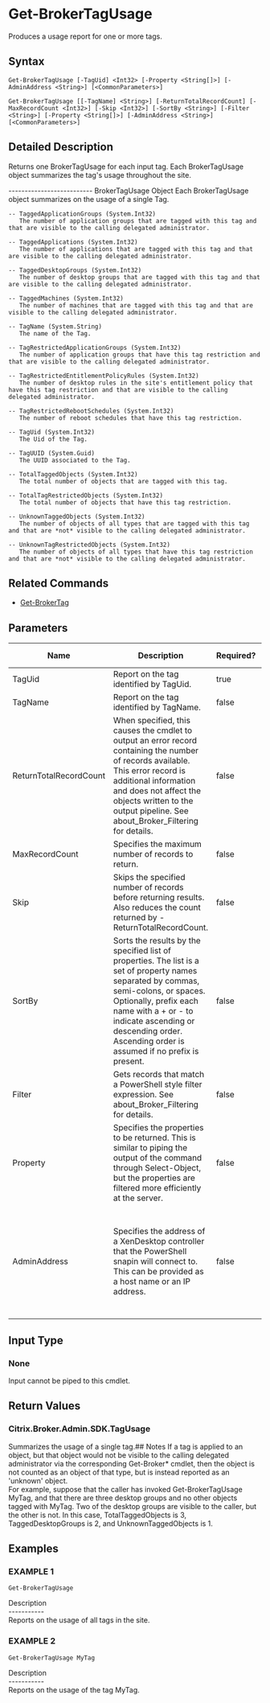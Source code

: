 ﻿# Get-BrokerTagUsage

   Produces a usage report for one or more tags.

## Syntax
```
Get-BrokerTagUsage [-TagUid] <Int32> [-Property <String[]>] [-AdminAddress <String>] [<CommonParameters>]

Get-BrokerTagUsage [[-TagName] <String>] [-ReturnTotalRecordCount] [-MaxRecordCount <Int32>] [-Skip <Int32>] [-SortBy <String>] [-Filter <String>] [-Property <String[]>] [-AdminAddress <String>] [<CommonParameters>]
```

## Detailed Description
   Returns one BrokerTagUsage for each input tag. Each BrokerTagUsage object summarizes the tag's usage throughout the site.


-------------------------- BrokerTagUsage Object
Each BrokerTagUsage object summarizes on the usage of a single Tag.

    -- TaggedApplicationGroups (System.Int32)
       The number of application groups that are tagged with this tag and that are visible to the calling delegated administrator.

    -- TaggedApplications (System.Int32)
       The number of applications that are tagged with this tag and that are visible to the calling delegated administrator.

    -- TaggedDesktopGroups (System.Int32)
       The number of desktop groups that are tagged with this tag and that are visible to the calling delegated administrator.

    -- TaggedMachines (System.Int32)
       The number of machines that are tagged with this tag and that are visible to the calling delegated administrator.

    -- TagName (System.String)
       The name of the Tag.

    -- TagRestrictedApplicationGroups (System.Int32)
       The number of application groups that have this tag restriction and that are visible to the calling delegated administrator.

    -- TagRestrictedEntitlementPolicyRules (System.Int32)
       The number of desktop rules in the site's entitlement policy that have this tag restriction and that are visible to the calling delegated administrator.

    -- TagRestrictedRebootSchedules (System.Int32)
       The number of reboot schedules that have this tag restriction.

    -- TagUid (System.Int32)
       The Uid of the Tag.

    -- TagUUID (System.Guid)
       The UUID associated to the Tag.

    -- TotalTaggedObjects (System.Int32)
       The total number of objects that are tagged with this tag.

    -- TotalTagRestrictedObjects (System.Int32)
       The total number of objects that have this tag restriction.

    -- UnknownTaggedObjects (System.Int32)
       The number of objects of all types that are tagged with this tag and that are *not* visible to the calling delegated administrator.

    -- UnknownTagRestrictedObjects (System.Int32)
       The number of objects of all types that have this tag restriction and that are *not* visible to the calling delegated administrator.

## Related Commands
  * [Get-BrokerTag](Get-BrokerTag/)
## Parameters

| Name   | Description | Required? | Pipeline Input | Default Value |
| --- | --- | --- | --- | --- |
| TagUid | Report on the tag identified by TagUid. | true | false |  |
| TagName | Report on the tag identified by TagName. | false | false |  |
| ReturnTotalRecordCount | When specified, this causes the cmdlet to output an error record containing the number of records available. This error record is additional information and does not affect the objects written to the output pipeline. See about_Broker_Filtering for details. | false | false | False |
| MaxRecordCount | Specifies the maximum number of records to return. | false | false | 250 |
| Skip | Skips the specified number of records before returning results. Also reduces the count returned by -ReturnTotalRecordCount. | false | false | 0 |
| SortBy | Sorts the results by the specified list of properties. The list is a set of property names separated by commas, semi-colons, or spaces. Optionally, prefix each name with a + or - to indicate ascending or descending order. Ascending order is assumed if no prefix is present. | false | false | The default sort order is by name or unique identifier. |
| Filter | Gets records that match a PowerShell style filter expression. See about_Broker_Filtering for details. | false | false |  |
| Property | Specifies the properties to be returned. This is similar to piping the output of the command through Select-Object, but the properties are filtered more efficiently at the server. | false | false |  |
| AdminAddress | Specifies the address of a XenDesktop controller that the PowerShell snapin will connect to. This can be provided as a host name or an IP address. | false | false | Localhost. Once a value is provided by any cmdlet, this value will become the default. |

## Input Type
### None
   Input cannot be piped to this cmdlet.
## Return Values
### Citrix.Broker.Admin.SDK.TagUsage
   Summarizes the usage of a single tag.## Notes
   If a tag is applied to an object, but that object would not be visible to the calling delegated administrator via the corresponding Get-Broker* cmdlet, then the object is not counted as an object of that type, but is instead reported as an 'unknown' object.<br>    For example, suppose that the caller has invoked Get-BrokerTagUsage MyTag, and that there are three desktop groups and no other objects tagged with MyTag. Two of the desktop groups are visible to the caller, but the other is not. In this case, TotalTaggedObjects is 3, TaggedDesktopGroups is 2, and UnknownTaggedObjects is 1.
## Examples

### EXAMPLE 1
```
Get-BrokerTagUsage
```
   Description<br>-----------<br>Reports on the usage of all tags in the site.
### EXAMPLE 2
```
Get-BrokerTagUsage MyTag
```
   Description<br>-----------<br>Reports on the usage of the tag MyTag.
